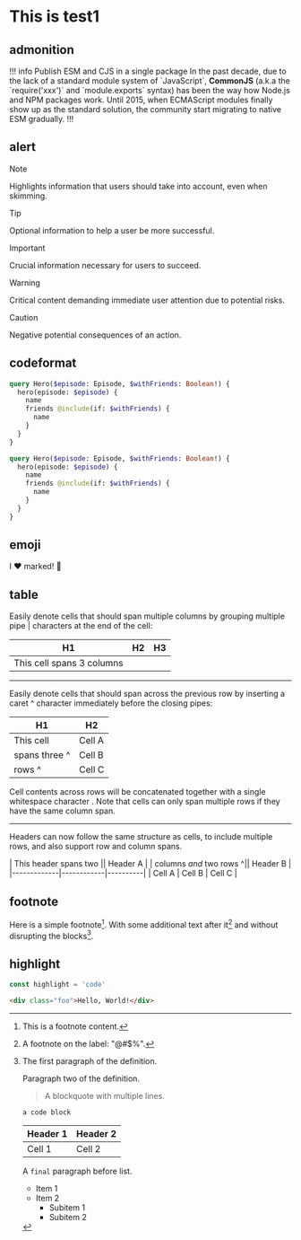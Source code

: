 # This is test1

## admonition

!!! info Publish ESM and CJS in a single package
In the past decade, due to the lack of a standard module system of \`JavaScript\`, **CommonJS** (a.k.a the \`require('xxx')\` and \`module.exports\` syntax) has been the way how Node.js and NPM packages work. Until 2015, when ECMAScript modules finally show up as the standard solution, the community start migrating to native ESM gradually.
!!!

## alert

> [!NOTE]
> Highlights information that users should take into account, even when skimming.

> [!TIP]
> Optional information to help a user be more successful.

> [!IMPORTANT]
> Crucial information necessary for users to succeed.

> [!WARNING]
> Critical content demanding immediate user attention due to potential risks.

> [!CAUTION]
> Negative potential consequences of an action.

## codeformat

```graphql
query Hero($episode: Episode, $withFriends: Boolean!) {
  hero(episode: $episode) {
    name
    friends @include(if: $withFriends) {
      name
    }
  }
}
```

```graphql prettier
query Hero($episode: Episode, $withFriends: Boolean!) {
  hero(episode: $episode) {
    name
    friends @include(if: $withFriends) {
      name
    }
  }
}
```

## emoji

I :heart: marked! :tada:

## table

Easily denote cells that should span multiple columns by grouping multiple pipe | characters at the end of the cell:

| H1                        | H2  | H3  |
| ------------------------- | --- | --- |
| This cell spans 3 columns |     |     |

---

Easily denote cells that should span across the previous row by inserting a caret ^ character immediately before the closing pipes:

| H1            | H2     |
| ------------- | ------ |
| This cell     | Cell A |
| spans three ^ | Cell B |
| rows ^        | Cell C |

Cell contents across rows will be concatenated together with a single whitespace character . Note that cells can only span multiple rows if they have the same column span.

---

Headers can now follow the same structure as cells, to include multiple rows, and also support row and column spans.

| This header spans two || Header A |
| columns _and_ two rows ^|| Header B |
|-------------|------------|----------|
| Cell A | Cell B | Cell C |

## footnote

[^1]: This is a footnote content.

Here is a simple footnote[^1]. With some additional text after it[^@#$%] and without disrupting the blocks[^bignote].

[^bignote]: The first paragraph of the definition.

    Paragraph two of the definition.

    > A blockquote with
    > multiple lines.

    ```
    a code block
    ```

    | Header 1 | Header 2 |
    | -------- | -------- |
    | Cell 1   | Cell 2   |

    A `final` paragraph before list.

    - Item 1
    - Item 2
      - Subitem 1
      - Subitem 2

[^@#$%]: A footnote on the label: "@#$%".

## highlight

```javascript
const highlight = 'code'
```

```html title="Code title"
<div class="foo">Hello, World!</div>
```
